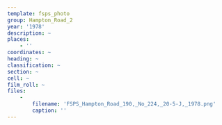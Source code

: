 ```yaml
---
template: fsps_photo
group: Hampton_Road_2
year: '1978'
description: ~
places:
    - ''
coordinates: ~
heading: ~
classification: ~
section: ~
cell: ~
film_roll: ~
files:
    -
        filename: 'FSPS_Hampton_Road_190,_No_224,_20-5-J,_1978.png'
        caption: ''
---
```

